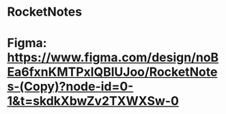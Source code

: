 ﻿# RocketNotes

# Figma: https://www.figma.com/design/noBEa6fxnKMTPxlQBlUJoo/RocketNotes-(Copy)?node-id=0-1&t=skdkXbwZv2TXWXSw-0
